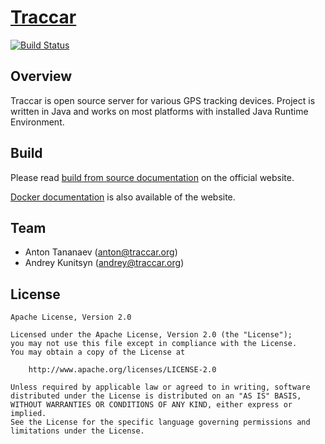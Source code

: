# [Traccar](https://www.traccar.org)
[![Build Status](https://travis-ci.org/tananaev/traccar.svg?branch=master)](https://travis-ci.org/tananaev/traccar)

## Overview

Traccar is open source server for various GPS tracking devices. Project is written in Java and works on most platforms with installed Java Runtime Environment.

## Build

Please read [build from source documentation](https://www.traccar.org/build/) on the official website.

[Docker documentation](https://www.traccar.org/docker/) is also available of the website.

## Team

- Anton Tananaev ([anton@traccar.org](mailto:anton@traccar.org))
- Andrey Kunitsyn ([andrey@traccar.org](mailto:andrey@traccar.org))

## License

    Apache License, Version 2.0

    Licensed under the Apache License, Version 2.0 (the "License");
    you may not use this file except in compliance with the License.
    You may obtain a copy of the License at

        http://www.apache.org/licenses/LICENSE-2.0

    Unless required by applicable law or agreed to in writing, software
    distributed under the License is distributed on an "AS IS" BASIS,
    WITHOUT WARRANTIES OR CONDITIONS OF ANY KIND, either express or implied.
    See the License for the specific language governing permissions and
    limitations under the License.

